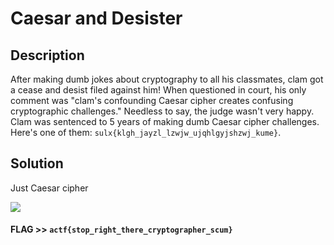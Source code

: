 # Caesar and Desister

## Description

After making dumb jokes about cryptography to all his classmates, clam got a cease and desist filed against him! When questioned in court, his only comment was "clam's confounding Caesar cipher creates confusing cryptographic challenges." Needless to say, the judge wasn't very happy. Clam was sentenced to 5 years of making dumb Caesar cipher challenges. Here's one of them: `sulx{klgh_jayzl_lzwjw_ujqhlgyjshzwj_kume}`.

## Solution

Just Caesar cipher

![](20220430103650.png)  

#### **FLAG >>** `actf{stop_right_there_cryptographer_scum}`